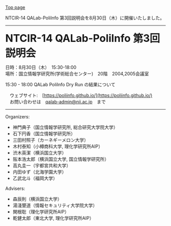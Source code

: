 [Top page](https://poliinfo.github.io)

NTCIR-14 QALab-PoliInfo 第3回説明会を8月30日（木）に開催いたしました。

--------------------------------------------------------------
<strong><span style="font-size:xx-large;"> NTCIR-14 QALab-PoliInfo 第3回説明会 </span></strong>

日時：8月30日（木）　15:30-18:00 <br>
場所：国立情報学研究所(学術総合センター)　20階　2004,2005会議室

15:30 - 18:00  QALab PoliInfo Dry Run の結果について

　ウェブサイト:　[https://poliinfo.github.io/](https://poliinfo.github.io/)<br>
　お問い合わせは　qalab-admin@nii.ac.jp　まで

--------------------------------------------------------------


Organizers:
- 神門典子（国立情報学研究所, 総合研究大学院大学）
- 石下円香（国立情報学研究所）
- 三田村照子（カーネギーメロン大学）
- 木村泰知（小樽商科大学, 理化学研究所AIP）
- 渋木英潔（横浜国立大学）
- 阪本浩太郎（横浜国立大学, 国立情報学研究所）
- 高丸圭一（宇都宮共和大学）
- 内田ゆず（北海学園大学）
- 乙武北斗（福岡大学）


Advisers:
- 森辰則（横浜国立大学）
- 湯淺墾道（情報セキュリティ大学院大学）
- 関根聡（理化学研究所AIP）
- 乾健太郎（東北大学, 理化学研究所AIP）

